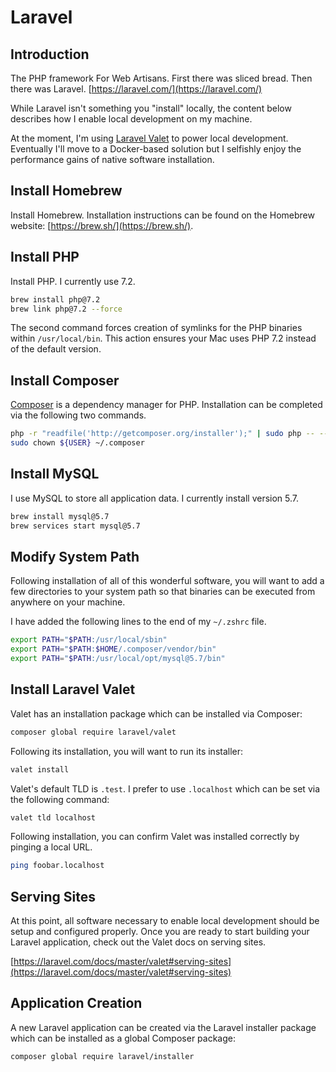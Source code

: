 # Laravel

## Introduction

The PHP framework For Web Artisans. First there was sliced bread. Then there was Laravel. [https://laravel.com/](https://laravel.com/)

While Laravel isn't something you "install" locally, the content below describes how I enable local development on my machine.

At the moment, I'm using [Laravel Valet](https://laravel.com/docs/master/valet) to power local development. Eventually I'll move to a Docker-based solution but I selfishly enjoy the performance gains of native software installation.

## Install Homebrew

Install Homebrew. Installation instructions can be found on the Homebrew website: [https://brew.sh/](https://brew.sh/).

## Install PHP

Install PHP. I currently use 7.2.

```bash
brew install php@7.2
brew link php@7.2 --force
```

The second command forces creation of symlinks for the PHP binaries within `/usr/local/bin`. This action ensures your Mac uses PHP 7.2 instead of the default version.

## Install Composer

[Composer](https://getcomposer.org/) is a dependency manager for PHP. Installation can be completed via the following two commands.

```bash
php -r "readfile('http://getcomposer.org/installer');" | sudo php -- --install-dir=/usr/local/bin/ --filename=composer
sudo chown ${USER} ~/.composer
```

## Install MySQL

I use MySQL to store all application data. I currently install version 5.7.

```bash
brew install mysql@5.7
brew services start mysql@5.7
```

## Modify System Path

Following installation of all of this wonderful software, you will want to add a few directories to your system path so that binaries can be executed from anywhere on your machine.

I have added the following lines to the end of my `~/.zshrc` file.

```bash
export PATH="$PATH:/usr/local/sbin"
export PATH="$PATH:$HOME/.composer/vendor/bin"
export PATH="$PATH:/usr/local/opt/mysql@5.7/bin"
```

## Install Laravel Valet

Valet has an installation package which can be installed via Composer:

```bash
composer global require laravel/valet
```

Following its installation, you will want to run its installer:

```bash
valet install
```

Valet's default TLD is `.test`. I prefer to use `.localhost` which can be set via the following command:

```bash
valet tld localhost
```

Following installation, you can confirm Valet was installed correctly by pinging a local URL.

```bash
ping foobar.localhost
```

## Serving Sites

At this point, all software necessary to enable local development should be setup and configured properly. Once you are ready to start building your Laravel application, check out the Valet docs on serving sites.

[https://laravel.com/docs/master/valet#serving-sites](https://laravel.com/docs/master/valet#serving-sites)

## Application Creation

A new Laravel application can be created via the Laravel installer package which can be installed as a global Composer package:

```bash
composer global require laravel/installer
```

